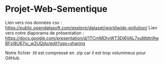 # Projet-Web-Sementique
Lien vers nos données csv : https://public.opendatasoft.com/explore/dataset/worldwide-pollution/
Lien vers notre diaporama de présentation : https://docs.google.com/presentation/d/1TCmMDtyWT3Dj6VAL7xuMdtnlheBFzj8U67io_w2UQdo/edit?usp=sharing

Notre fichier .ttl est compressé en .zip car il est trop volumineux pour GitHub.
